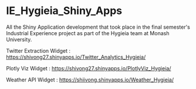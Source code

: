 # IE_Hygieia_Shiny_Apps
All the Shiny Application development that took place in the final semester's Industrial Experience project as part of the Hygieia team at Monash University.

Twitter Extraction Widget : https://shivong27.shinyapps.io/Twitter_Analytics_Hygieia/

Plotly Viz Widget : https://shivong27.shinyapps.io/PlotlyViz_Hygieia/

Weather API Widget : https://shiivong.shinyapps.io/Weather_Hygieia/


